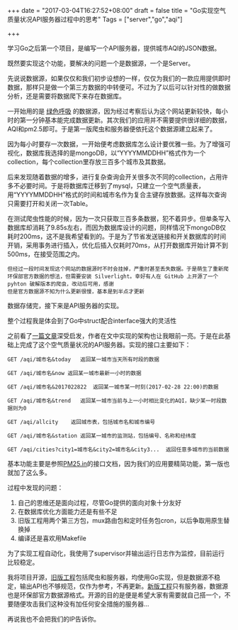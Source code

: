 +++
date = "2017-03-04T16:27:52+08:00"
draft = false
title = "Go实现空气质量状况API服务器过程中的思考"
Tags = ["server","go","aqi"]

+++

学习Go之后第一个项目，是编写一个API服务器，提供城市AQI的JSON数据。

既然要实现这个功能，要解决的问题一个是数据源，一个是Server。

先说说数据源，如果仅仅和我们初步设想的一样，仅仅为我们的一款应用提供即时数据，那样只是做一个第三方数据的中转便可。不过为了以后可以针对性的做数据分析，还是需要将数据爬下来存在数据库。<!--more-->

一开始用的是 [绿色呼吸](http://www.pm25.com/) 的数据源，因为经过考察后认为这个网站更新较快，每小时的第一分钟基本能完成数据更新。其次我们的应用并不需要提供很详细的数据，AQI和pm2.5即可。于是第一版爬虫和服务器便依托这个数据源建立起来了。

因为每小时要存一次数据，一开始便考虑数据库怎么设计要优雅一些。为了增强可视化，数据库我选择的是mongoDB，以“YYYYMMDDHH”格式作为一个collection，每个collection里存放三百多个城市及其数据。

后来发现随着数据的增多，进行复杂查询会开关很多次不同的collection，占用许多不必要时间。于是将数据库迁移到了mysql，只建立一个空气质量表，用“YYYYMMDDHH”格式的时间和城市名作为复合主键存放数据。这样每次查询只需要打开和关闭一次Table。

在测试爬虫性能的时候，因为一次只获取三百多条数据，犯不着异步。但单条写入数据库却消耗了9.85s左右，而因为数据库设计的问题，同样情况下mongoDB仅耗时200ms，这不是我希望看到的。于是为了节省发送链接和开关数据库的时间开销，采用事务进行插入，优化后插入仅耗时70ms，从打开数据库开始计算不到500ms，在接受范围之内。

```
但经过一段时间发现这个网站的数据源时不时会挂掉，严重时甚至丢失数据。于是萌生了重新爬环保部官方数据的想法，但需要安装 Silverlight。幸好有人在 GitHub 上开源了一个 pyhton 破解版本的爬虫，改动后可用，感谢
但是官方数据源不知为什么更新很慢，基本是到半点才更新
```

数据存储完，接下来是API服务器的实现。

整个过程我是体会到了Go中struct配合interface强大的灵活性

之前看了[一篇文章](https://thenewstack.io/make-a-restful-json-api-go/)深受启发，作者在文中实现的架构也让我眼前一亮。于是在此基础上完成了这个空气质量状况的API服务器。实现的接口主要如下：

```
GET /aqi/城市名&today   返回某一城市当天所有时段的数据

GET /aqi/城市名&now 返回某一城市最新一小时的数据

GET /aqi/城市名&2017022822  返回某一城市某一时刻(2017-02-28 22:00)的数据

GET /aqi/城市名&trend   返回某一城市当前与上一小时相比变化的AQI，缺少某一时段数据则为0

GET /aqi/allcity    返回城市表，包括城市名和城市编号

GET /aqi/城市名&station 返回某一城市的监测站，包括编号、名称和经纬度

GET /aqi/cities?city1=城市名&city2=城市名&city3...  返回任意多城市的当前数据

```

基本功能主要是参照[PM25.in](http://www.pm25.in/)的接口文档，因为我们的应用要精简功能，第一版也就加了这么多。

过程中发现的问题：

1. 自己的思维还是面向过程，尽管Go提供的面向对象十分友好
2. 在数据库优化方面能力还是有些不足
3. 旧版工程用两个第三方包，mux路由包和定时任务包cron，以后争取用原生替换掉
4. 编译还是喜欢用Makefile

为了实现工程自动化，我使用了supervisor并输出运行日志作为监控，目前运行比较稳定。

我将项目开源，[旧版工程](https://github.com/chongg039/AQIApp)包括爬虫和服务器，均使用Go实现，但是数据源不稳定，输出API也不够规范，仅作为参考，不再更新。[新版工程](https://github.com/CM-Studio/air-server)只有服务器，数据源也是环保部官方数据源格式。开源的目的是便是希望大家有需要就自己搭一个，不要随便攻击我们这种没有加任何安全措施的服务器...

再说我也不会把我们的IP告诉你。